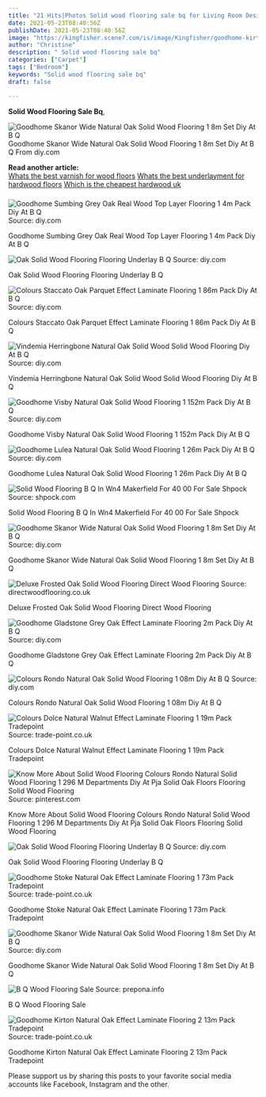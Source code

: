 ```yaml
---
title: "21 Hits|Photos Solid wood flooring sale bq for Living Room Design"
date: 2021-05-23T08:40:56Z
publishDate: 2021-05-23T08:40:56Z
image: "https://kingfisher.scene7.com/is/image/Kingfisher/goodhome-kirton-natural-oak-effect-laminate-flooring-2-13m-pack~3663602536840_03bq?$MOB_PREV$&amp;$width=618&amp;$height=618"
author: "Christine"
description: " Solid wood flooring sale bq"
categories: ["Carpet"]
tags: ["Bedroom"]
keywords: "Solid wood flooring sale bq"
draft: false

---
```

<!-- Head tag Code -->
**Solid Wood Flooring Sale Bq**, 

![Goodhome Skanor Wide Natural Oak Solid Wood Flooring 1 8m Set Diy At B Q](https://media.diy.com/is/image/Kingfisher/goodhome-skanor-wide-natural-oak-solid-wood-flooring-1-8m-set~3663602537410_01i_bq?$MOB_PREV$&amp;$width=618&amp;$height=618 "Goodhome Skanor Wide Natural Oak Solid Wood Flooring 1 8m Set Diy At B Q")
Goodhome Skanor Wide Natural Oak Solid Wood Flooring 1 8m Set Diy At B Q From diy.com

**Read another article:**  
[Whats the best varnish for wood floors](/whats-the-best-varnish-for-wood-floors/)
[Whats the best underlayment for hardwood floors](/whats-the-best-underlayment-for-hardwood-floors/)
[Which is the cheapest hardwood uk](/which-is-the-cheapest-hardwood-uk/)




### 

 


![Goodhome Sumbing Grey Oak Real Wood Top Layer Flooring 1 4m Pack Diy At B Q](https://media.diy.com/is/image/Kingfisher/goodhome-sumbing-grey-oak-real-wood-top-layer-flooring-1-4m-pack~3663602537182_03bq?$MOB_PREV$&amp;$width=618&amp;$height=618 "Goodhome Sumbing Grey Oak Real Wood Top Layer Flooring 1 4m Pack Diy At B Q")
Source: diy.com

Goodhome Sumbing Grey Oak Real Wood Top Layer Flooring 1 4m Pack Diy At B Q  

![Oak Solid Wood Flooring Flooring Underlay B Q](https://media.diy.com/is/image/Kingfisher/goodhome-skara-natural-oak-solid-wood-flooring-1-48m-set~3663602537380_03bq?$MOB_PREV$&amp;$width=190&amp;$height=190 "Oak Solid Wood Flooring Flooring Underlay B Q")
Source: diy.com

Oak Solid Wood Flooring Flooring Underlay B Q  

![Colours Staccato Oak Parquet Effect Laminate Flooring 1 86m Pack Diy At B Q](https://media.diy.com/is/image/Kingfisher/colours-staccato-oak-parquet-effect-laminate-flooring-1-86m-pack~5397007015027_01i_bq?$MOB_PREV$&amp;$width=618&amp;$height=618 "Colours Staccato Oak Parquet Effect Laminate Flooring 1 86m Pack Diy At B Q")
Source: diy.com

Colours Staccato Oak Parquet Effect Laminate Flooring 1 86m Pack Diy At B Q  

![Vindemia Herringbone Natural Oak Solid Wood Solid Wood Flooring Diy At B Q](https://media.diy.com/is/image/Kingfisher/vindemia-herringbone-natural-oak-solid-wood-solid-wood-flooring~5052931672608_01i_bq?$MOB_PREV$&amp;$width=618&amp;$height=618 "Vindemia Herringbone Natural Oak Solid Wood Solid Wood Flooring Diy At B Q")
Source: diy.com

Vindemia Herringbone Natural Oak Solid Wood Solid Wood Flooring Diy At B Q  

![Goodhome Visby Natural Oak Solid Wood Flooring 1 152m Pack Diy At B Q](https://media.diy.com/is/image/Kingfisher/goodhome-visby-natural-oak-solid-wood-flooring-1-152m-pack~3663602569558_03bq?$MOB_PREV$&amp;$width=768&amp;$height=768 "Goodhome Visby Natural Oak Solid Wood Flooring 1 152m Pack Diy At B Q")
Source: diy.com

Goodhome Visby Natural Oak Solid Wood Flooring 1 152m Pack Diy At B Q  

![Goodhome Lulea Natural Oak Solid Wood Flooring 1 26m Pack Diy At B Q](https://media.diy.com/is/image/Kingfisher/goodhome-lulea-natural-oak-solid-wood-flooring-1-26m-pack~3663602537304_03bq?$MOB_PREV$&amp;$width=768&amp;$height=768 "Goodhome Lulea Natural Oak Solid Wood Flooring 1 26m Pack Diy At B Q")
Source: diy.com

Goodhome Lulea Natural Oak Solid Wood Flooring 1 26m Pack Diy At B Q  

![Solid Wood Flooring B Q In Wn4 Makerfield For 40 00 For Sale Shpock](https://webimg.secondhandapp.at/w-i-mgl/59f8358b420e8d3fb651c947 "Solid Wood Flooring B Q In Wn4 Makerfield For 40 00 For Sale Shpock")
Source: shpock.com

Solid Wood Flooring B Q In Wn4 Makerfield For 40 00 For Sale Shpock  

![Goodhome Skanor Wide Natural Oak Solid Wood Flooring 1 8m Set Diy At B Q](https://media.diy.com/is/image/Kingfisher/goodhome-skanor-wide-natural-oak-solid-wood-flooring-1-8m-set~3663602537410_01i_bq?$MOB_PREV$&amp;$width=618&amp;$height=618 "Goodhome Skanor Wide Natural Oak Solid Wood Flooring 1 8m Set Diy At B Q")
Source: diy.com

Goodhome Skanor Wide Natural Oak Solid Wood Flooring 1 8m Set Diy At B Q  

![Deluxe Frosted Oak Solid Wood Flooring Direct Wood Flooring](https://www.directwoodflooring.co.uk/media/catalog/product/cache/c486f3c3ca16cb41d29ab6285e057f37/w/7/w76361d_main_1.jpg "Deluxe Frosted Oak Solid Wood Flooring Direct Wood Flooring")
Source: directwoodflooring.co.uk

Deluxe Frosted Oak Solid Wood Flooring Direct Wood Flooring  

![Goodhome Gladstone Grey Oak Effect Laminate Flooring 2m Pack Diy At B Q](https://media.diy.com/is/image/Kingfisher/goodhome-gladstone-grey-oak-effect-laminate-flooring-2m-pack~3663602997726_01i_bq?$MOB_PREV$&amp;$width=618&amp;$height=618 "Goodhome Gladstone Grey Oak Effect Laminate Flooring 2m Pack Diy At B Q")
Source: diy.com

Goodhome Gladstone Grey Oak Effect Laminate Flooring 2m Pack Diy At B Q  

![Colours Rondo Natural Oak Solid Wood Flooring 1 08m Diy At B Q](https://media.diy.com/is/image/Kingfisher/colours-rondo-natural-oak-solid-wood-flooring-1-08m-~5052931792085_36c?$MOB_PREV$&amp;$width=618&amp;$height=618 "Colours Rondo Natural Oak Solid Wood Flooring 1 08m Diy At B Q")
Source: diy.com

Colours Rondo Natural Oak Solid Wood Flooring 1 08m Diy At B Q  

![Colours Dolce Natural Walnut Effect Laminate Flooring 1 19m Pack Tradepoint](https://kingfisher.scene7.com/is/image/Kingfisher/colours-dolce-natural-walnut-effect-laminate-flooring-1-19m-pack~05303120_01i_bq?$MOB_PREV$&amp;$width=618&amp;$height=618 "Colours Dolce Natural Walnut Effect Laminate Flooring 1 19m Pack Tradepoint")
Source: trade-point.co.uk

Colours Dolce Natural Walnut Effect Laminate Flooring 1 19m Pack Tradepoint  

![Know More About Solid Wood Flooring Colours Rondo Natural Solid Wood Flooring 1 296 M Departments Diy At Pja Solid Oak Floors Flooring Solid Wood Flooring](https://i.pinimg.com/originals/4d/e1/3f/4de13f5786149d632cdd4d21af66db9d.jpg "Know More About Solid Wood Flooring Colours Rondo Natural Solid Wood Flooring 1 296 M Departments Diy At Pja Solid Oak Floors Flooring Solid Wood Flooring")
Source: pinterest.com

Know More About Solid Wood Flooring Colours Rondo Natural Solid Wood Flooring 1 296 M Departments Diy At Pja Solid Oak Floors Flooring Solid Wood Flooring  

![Oak Solid Wood Flooring Flooring Underlay B Q](https://media.diy.com/is/image/Kingfisher/goodhome-skara-natural-oak-solid-wood-flooring-1-8m-pack~3663602537397_03bq?$MOB_PREV$&amp;$width=190&amp;$height=190 "Oak Solid Wood Flooring Flooring Underlay B Q")
Source: diy.com

Oak Solid Wood Flooring Flooring Underlay B Q  

![Goodhome Stoke Natural Oak Effect Laminate Flooring 1 73m Pack Tradepoint](https://kingfisher.scene7.com/is/image/Kingfisher/goodhome-stoke-natural-oak-effect-laminate-flooring-1-73m-pack~3663602537007_01i_BQ?$MOB_PREV$&amp;$width=618&amp;$height=618 "Goodhome Stoke Natural Oak Effect Laminate Flooring 1 73m Pack Tradepoint")
Source: trade-point.co.uk

Goodhome Stoke Natural Oak Effect Laminate Flooring 1 73m Pack Tradepoint  

![Goodhome Skanor Wide Natural Oak Solid Wood Flooring 1 8m Set Diy At B Q](https://media.diy.com/is/image/Kingfisher/goodhome-skanor-wide-natural-oak-solid-wood-flooring-1-8m-set~3663602537410_36c?$MOB_PREV$&amp;$width=618&amp;$height=618 "Goodhome Skanor Wide Natural Oak Solid Wood Flooring 1 8m Set Diy At B Q")
Source: diy.com

Goodhome Skanor Wide Natural Oak Solid Wood Flooring 1 8m Set Diy At B Q  

![B Q Wood Flooring Sale](https://media.diy.com/is/image/Kingfisher/goodhome-visby-natural-oak-solid-wood-flooring-1-44m-pack~3663602569565_01i?$MOB_PREV$&amp;$width=618&amp;$height=618 "B Q Wood Flooring Sale")
Source: prepona.info

B Q Wood Flooring Sale  

![Goodhome Kirton Natural Oak Effect Laminate Flooring 2 13m Pack Tradepoint](https://kingfisher.scene7.com/is/image/Kingfisher/goodhome-kirton-natural-oak-effect-laminate-flooring-2-13m-pack~3663602536840_03bq?$MOB_PREV$&amp;$width=618&amp;$height=618 "Goodhome Kirton Natural Oak Effect Laminate Flooring 2 13m Pack Tradepoint")
Source: trade-point.co.uk

Goodhome Kirton Natural Oak Effect Laminate Flooring 2 13m Pack Tradepoint  

Please support us by sharing this posts to your favorite social media accounts like Facebook, Instagram and the other.

